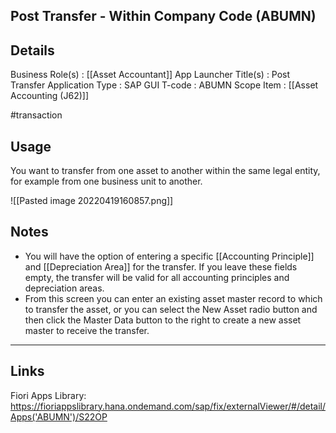 
Post Transfer - Within Company Code (ABUMN)
---
## Details
Business Role(s)              :  [[Asset Accountant]]
App Launcher Title(s)     :  Post Transfer
Application Type             :  SAP GUI
T-code                             :  ABUMN
Scope Item                      :  [[Asset Accounting (J62)]]

#transaction

## Usage
You want to transfer from one asset to another within the same legal entity, for example from one business unit to another. 

![[Pasted image 20220419160857.png]]
## Notes
- You will have the option of entering a specific [[Accounting Principle]] and [[Depreciation Area]] for the transfer. If you leave these fields empty, the transfer will be valid for all accounting principles and depreciation areas. 
- From this screen you can enter an existing asset master record to which to transfer the asset, or you can select the New Asset radio button and then click the Master Data button to the right to create a new asset master to receive the transfer. 



---
## Links
Fiori Apps Library: https://fioriappslibrary.hana.ondemand.com/sap/fix/externalViewer/#/detail/Apps('ABUMN')/S22OP